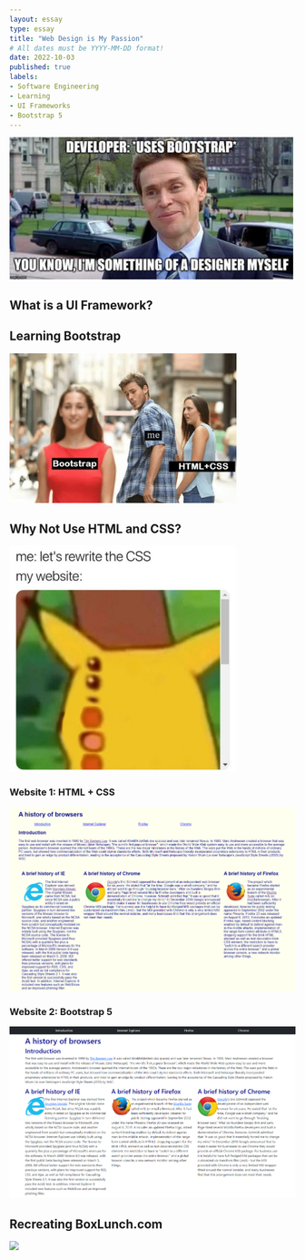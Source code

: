 ```yaml
---
layout: essay
type: essay
title: "Web Design is My Passion"
# All dates must be YYYY-MM-DD format!
date: 2022-10-03
published: true
labels:
- Software Engineering
- Learning
- UI Frameworks
- Bootstrap 5
---
```


<div class="text-center p-4">
  <img width="500px" img class="img-fluid" src="../img/ui-frameworks/osborn.jpg">
</div>

## What is a UI Framework?



## Learning Bootstrap 



<div class="text-center p-4">
    <img width="400px" img class="img-fluid" src="../img/ui-frameworks/bhc.jpg">
</div>

## Why Not Use HTML and CSS?



<div class="text-center p-4">
    <img width="400px" img class="img-fluid" src="../img/ui-frameworks/pikachu.png">
</div>

### Website 1: HTML + CSS
<div class="text-center p-4">
    <img width="600px" img class="img-fluid" src="../img/ui-frameworks/HTML+CSS.png">
</div>

### Website 2: Bootstrap 5
<div class="text-center p-4">
    <img width="600px" img class="img-fluid" src="../img/ui-frameworks/Bootstrap.png">
</div>

## Recreating BoxLunch.com
<div class="text-center p-4">
    <img width="600px" img class="img-fluid" src="../img/ui-frameworks/replica-site.png.png">
</div>
